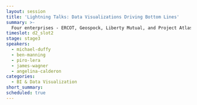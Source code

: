 ```yaml
---
layout: session
title: 'Lightning Talks: Data Visualizations Driving Bottom Lines'
summary: >-
  Four enterprises - ERCOT, Geospock, Liberty Mutual, and Project Atlas - walk through how they create completely custom data visualizations, dashboards, and products that drive their user experience and bottom line.
timeslot: d2_slot2
stage: stage3
speakers:
  - michael-duffy
  - ben-manning
  - piro-lera
  - james-wagner
  - angelina-calderon
categories:
  - BI & Data Visualization
short_summary:
scheduled: true
---
```


